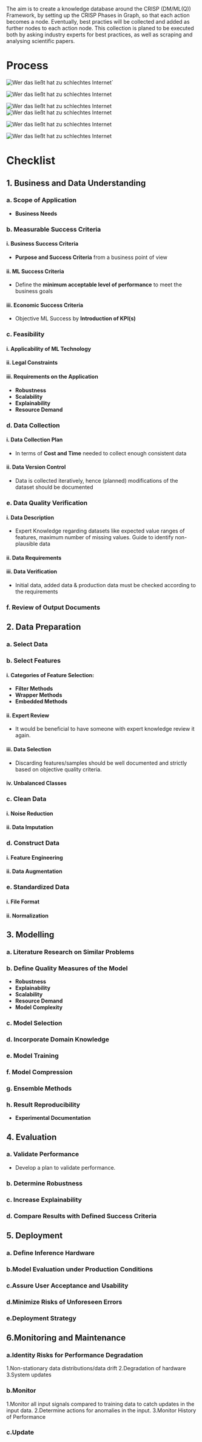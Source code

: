 The aim is to create a knowledge database around the CRISP (DM/ML(Q)) Framework, by setting up the CRISP Phases in Graph, so that each action becomes a node.
Eventually, best practies will be collected and added as further nodes to each action node.
This collection is planed to be executed both by asking industry experts for best practices, as well as scraping and analysing scientific papers.


# Process
![Wer das ließt hat zu schlechtes Internet](Process_graphics/CRISPML1.drawio.svg)`




![Wer das ließt hat zu schlechtes Internet](Process_graphics/CRISPML2.drawio.svg)




![Wer das ließt hat zu schlechtes Internet](Process_graphics/CRISPML3.drawio.svg)![Wer das ließt hat zu schlechtes Internet](Process_graphics/CRISPML4.drawio.svg)




![Wer das ließt hat zu schlechtes Internet](Process_graphics/CRISPML5.drawio.svg)




![Wer das ließt hat zu schlechtes Internet](Process_graphics/CRISPML6.drawio.svg)






# Checklist

## 1. Business and Data Understanding

### a. Scope of Application
- **Business Needs**

### b. Measurable Success Criteria

#### i. Business Success Criteria
- **Purpose and Success Criteria** from a business point of view

#### ii. ML Success Criteria
- Define the **minimum acceptable level of performance** to meet the business goals

#### iii. Economic Success Criteria
- Objective ML Success by **Introduction of KPI(s)**

### c. Feasibility

#### i. Applicability of ML Technology

#### ii. Legal Constraints

#### iii. Requirements on the Application
- **Robustness**
- **Scalability**
- **Explainability**
- **Resource Demand**

### d. Data Collection

#### i. Data Collection Plan
- In terms of **Cost and Time** needed to collect enough consistent data

#### ii. Data Version Control
- Data is collected iteratively, hence (planned) modifications of the dataset should be documented

### e. Data Quality Verification

#### i. Data Description
- Expert Knowledge regarding datasets like expected value ranges of features, maximum number of missing values. Guide to identify non-plausible data

#### ii. Data Requirements

#### iii. Data Verification
- Initial data, added data & production data must be checked according to the requirements

### f. Review of Output Documents

## 2. Data Preparation

### a. Select Data

### b. Select Features

#### i. Categories of Feature Selection:
- **Filter Methods**
- **Wrapper Methods**
- **Embedded Methods**

#### ii. Expert Review
- It would be beneficial to have someone with expert knowledge review it again.

#### iii. Data Selection
- Discarding features/samples should be well documented and strictly based on objective quality criteria.

#### iv. Unbalanced Classes

### c. Clean Data

#### i. Noise Reduction

#### ii. Data Imputation

### d. Construct Data

#### i. Feature Engineering

#### ii. Data Augmentation

### e. Standardized Data

#### i. File Format

#### ii. Normalization

## 3. Modelling

### a. Literature Research on Similar Problems

### b. Define Quality Measures of the Model
- **Robustness**
- **Explainability**
- **Scalability**
- **Resource Demand**
- **Model Complexity**

### c. Model Selection

### d. Incorporate Domain Knowledge

### e. Model Training

### f. Model Compression

### g. Ensemble Methods

### h. Result Reproducibility
- **Experimental Documentation**

## 4. Evaluation 

### a. Validate Performance
- Develop a plan to validate performance.

### b. Determine Robustness

### c. Increase Explainability

### d. Compare Results with Defined Success Criteria
  
## 5. Deployment 

### a. Define Inference Hardware
  
### b.Model Evaluation under Production Conditions
  
### c.Assure User Acceptance and Usability
  
### d.Minimize Risks of Unforeseen Errors
  
### e.Deployment Strategy
  
## 6.Monitoring and Maintenance 

### a.Identity Risks for Performance Degradation 
1.Non-stationary data distributions/data drift 
2.Degradation of hardware 
3.System updates 
  
### b.Monitor 
1.Monitor all input signals compared to training data to catch updates in the input data.
2.Determine actions for anomalies in the input.
3.Monitor History of Performance 
  
### c.Update 
